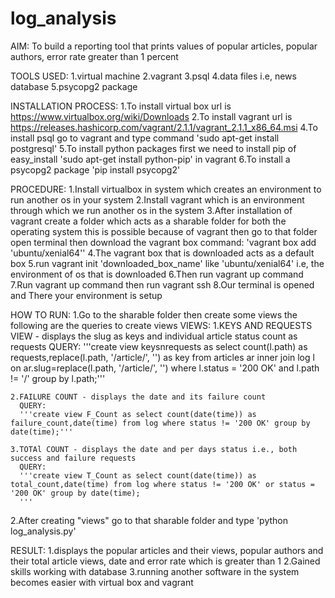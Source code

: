 # log_analysis

AIM:
    To build a reporting tool that prints values of popular articles, popular authors, error rate greater than 1 percent

TOOLS USED:
1.virtual machine
2.vagrant
3.psql
4.data files i.e, news database
5.psycopg2 package

INSTALLATION PROCESS:
1.To install virtual box url is https://www.virtualbox.org/wiki/Downloads
2.To install vagrant url is https://releases.hashicorp.com/vagrant/2.1.1/vagrant_2.1.1_x86_64.msi
4.To install psql go to vagrant and type command 'sudo apt-get install postgresql'
5.To install python packages first we need to install pip of easy_install 'sudo apt-get install python-pip' in vagrant
6.To install a psycopg2 package 'pip install psycopg2'

PROCEDURE:
1.Install virtualbox in system which creates an environment to run another os in your system
2.Install vagrant which is an environment through which we run another os in the system
3.After installation of vagrant create a folder which acts as a sharable folder for both the operating system this is possible because of vagrant then go to that folder open terminal then download the vagrant box command: 'vagrant box add 'ubuntu/xenial64''
4.The vagrant box that is downloaded acts as a default box 
5.run vagrant init 'downloaded_box_name' like 'ubuntu/xenial64' i.e, the environment of os that is downloaded
6.Then run vagrant up command 
7.Run vagrant up command then run vagrant ssh
8.Our terminal is opened and There your environment is setup 

HOW TO RUN:
1.Go to the sharable folder then create some views the following are the queries to create views
VIEWS:
    1.KEYS AND REQUESTS VIEW - displays the slug as keys and individual article status count    as requests
      QUERY:
      '''create view keysnrequests as select count(l.path) as requests,replace(l.path, '/article/', '') as key from articles ar inner join log l on ar.slug=replace(l.path, '/article/', '') where l.status = '200 OK' and l.path != '/' group by l.path;'''

    2.FAILURE COUNT - displays the date and its failure count
      QUERY:
      '''create view F_Count as select count(date(time)) as failure_count,date(time) from log where status != '200 OK' group by date(time);''' 

    3.TOTAl COUNT - displays the date and per days status i.e., both success and failure requests
      QUERY:
      '''create view T_Count as select count(date(time)) as total_count,date(time) from log where status != '200 OK' or status = '200 OK' group by date(time);
      '''
2.After creating "views" go to that sharable folder and type 'python log_analysis.py'

RESULT:
1.displays the popular articles and their views, popular authors and their total article views, date and error rate which is greater than 1
2.Gained skills working with database
3.running another software in the system becomes easier with virtual box and vagrant